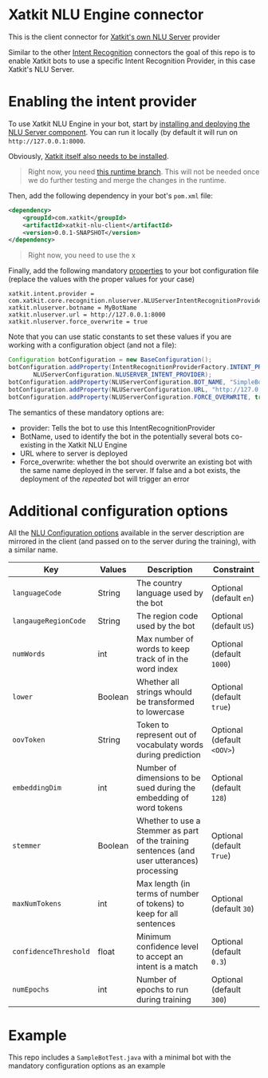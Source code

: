 Xatkit NLU Engine connector
======
This is the client connector for [Xatkit's own NLU Server](https://github.com/xatkit-bot-platform/xatkit-nlu-server) provider

Similar to the other [Intent Recognition](https://github.com/xatkit-bot-platform/xatkit/wiki/Intent-Recognition-Providers) connectors the goal of this repo is to enable 
Xatkit bots to use a specific Intent Recognition Provider, in this case Xatkit's NLU Server.


# Enabling the intent provider
To use Xatkit NLU Engine in your bot, start by [installing and deploying the NLU Server component](https://github.com/xatkit-bot-platform/xatkit-nlu-server). 
You can run it locally (by default it will run on `http://127.0.0.1:8000`. 

Obviously, [Xatkit itself also needs to be installed](https://github.com/xatkit-bot-platform/xatkit/wiki/Build-Xatkit).

> Right now, you need [this runtime branch](https://github.com/xatkit-bot-platform/xatkit-runtime/tree/registering-states-in-intent-providers). This 
> will not be needed once we do further testing and merge the changes in the runtime.

 
Then, add the following dependency in your bot's `pom.xml` file:

```xml
<dependency>
    <groupId>com.xatkit</groupId>
    <artifactId>xatkit-nlu-client</artifactId>
    <version>0.0.1-SNAPSHOT</version>
</dependency>
```

> Right now, you need to use the x

Finally, add the following mandatory [properties](https://github.com/xatkit-bot-platform/xatkit/wiki/Xatkit-Options)
to your bot configuration file (replace the values with the proper values for your case)

```properties
xatkit.intent.provider = com.xatkit.core.recognition.nluserver.NLUServerIntentRecognitionProvider
xatkit.nluserver.botname = MyBotName
xatkit.nluserver.url = http://127.0.0.1:8000
xatkit.nluserver.force_overwrite = true
```

Note that you can use static constants to set these values if you are working with a configuration object (and not a file):
```java
Configuration botConfiguration = new BaseConfiguration();
botConfiguration.addProperty(IntentRecognitionProviderFactory.INTENT_PROVIDER_KEY,
       NLUServerConfiguration.NLUSERVER_INTENT_PROVIDER);
botConfiguration.addProperty(NLUServerConfiguration.BOT_NAME, "SimpleBot");
botConfiguration.addProperty(NLUServerConfiguration.URL, "http://127.0.0.1:8000");
botConfiguration.addProperty(NLUServerConfiguration.FORCE_OVERWRITE, true);
```

The semantics of these mandatory options are:
- provider: Tells the bot to use this IntentRecognitionProvider
- BotName, used to identify the bot in the potentially several bots co-existing in the Xatkit NLU Engine
- URL where to server is deployed
- Force_overwrite: whether the bot should overwrite an existing bot with the same name deployed in the server. If 
  false and a bot exists, the deployment of the *repeated* bot will trigger an error


# Additional configuration options
All the [NLU Configuration options](https://github.com/xatkit-bot-platform/xatkit-nlu-server) available in the 
server description are mirrored in the client (and passed on to the server during the training), with a similar name.


| Key                   | Values  | Description                                                                                                                                      | Constraint                |
|-----------------------|---------|--------------------------------------------------------------------------------------------------------------------------------------------------|---------------------------|
| `languageCode`        | String  | The country language used by the bot                                                                                                             | Optional (default `en`)   |
| `langaugeRegionCode`  | String  | The region code used by the bot                                                                                                                  | Optional (default `US`)   |
| `numWords`            | int     | Max number of words to keep track of in the word index                                                                                           | Optional (default `1000`) |
| `lower`               | Boolean | Whether all strings whould be transformed to lowercase                                                                                           | Optional (default `true`) |
| `oovToken`            | String  | Token to represent out of vocabulaty words during prediction                                                                                     | Optional (default `<OOV>`) |
| `embeddingDim`        | int     | Number of dimensions to be sued during the embedding of word tokens                                                                              | Optional (default `128`)  |
| `stemmer`             | Boolean | Whether to use a Stemmer as part of the training sentences (and user utterances) processing                                                      | Optional (default `True`) |
| `maxNumTokens`        | int     | Max length (in terms of number of tokens) to keep for all sentences                                                                              | Optional (default `30`)   |
| `confidenceThreshold` | float   | Minimum confidence level to accept an intent is a match | Optional (default `0.3`)  |
| `numEpochs`           | int     | Number of epochs to run during training                                                                                                          | Optional (default `300`)  |

# Example

This repo includes a `SampleBotTest.java` with a minimal bot with the mandatory configuration options as an example
